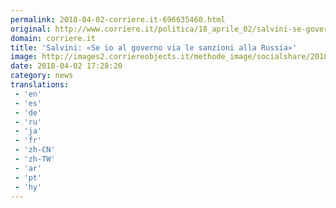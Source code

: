 ```yaml
---
permalink: 2018-04-02-corriere.it-696635460.html
original: http://www.corriere.it/politica/18_aprile_02/salvini-se-governero-via-sanzioni-russia-1bcb78b2-3664-11e8-a836-1a6391d71628.shtml
domain: corriere.it
title: 'Salvini: «Se io al governo via le sanzioni alla Russia»'
image: http://images2.corriereobjects.it/methode_image/socialshare/2018/04/02/14ffcb3e-3667-11e8-a836-1a6391d71628.jpg
date: 2018-04-02 17:28:20
category: news
translations: 
 - 'en'
 - 'es'
 - 'de'
 - 'ru'
 - 'ja'
 - 'fr'
 - 'zh-CN'
 - 'zh-TW'
 - 'ar'
 - 'pt'
 - 'hy'
---
```


